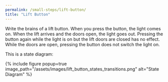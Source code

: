 ```yaml
---
permalink: /small-steps/lift-button/
title: "Lift Button"
---
```

Write the brains of a lift button. When you press the button, the light comes on. When the lift arrives and the doors
open, the light goes out. Pressing the button again while the light is on but the lift doors are closed has no effect.
While the doors are open, pressing the button does not switch the light on.

This is a state diagram:

{% include figure popup=true image_path="/assets/images/lift_button_states_transitions.png" alt="State Diagram" %}

